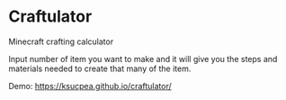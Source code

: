 <h1>Craftulator</h1>

Minecraft crafting calculator

Input number of item you want to make and it will give you the steps and materials needed to create that many of the item.

Demo: https://ksucpea.github.io/craftulator/
